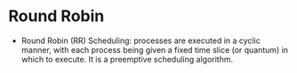 # Round Robin
- Round Robin (RR) Scheduling: processes are executed in a cyclic manner, with each process being given a fixed time slice (or quantum) in which to execute. It is a preemptive scheduling algorithm.

